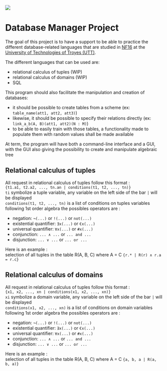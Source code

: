 ![](https://github.com/koeltv/databaseManager/workflows/tests/badge.svg)

# Database Manager Project

The goal of this project is to have a support to be able to practice
the different database-related languages that are studied in [NF16](https://moodle.utt.fr/course/view.php?id=1507) 
at the [University of Technologies of Troyes (UTT)](https://utt.fr).

The different languages that can be used are:
 - relational calculus of tuples (WIP)
 - relational calculus of domains (WIP)
 - SQL

This program should also facilitate the manipulation and creation of databases:
 - it should be possible to create tables from a scheme (ex: `table_name(att1, att2, att3)`)
 - likewise, it should be possible to specify their relations directly (ex: `link_a_b(A, B)(att1, att2)(N : M)`)
 - to be able to easily train with those tables, a functionality made to populate them with random values shall be made available

At term, the program will have both a command-line interface and a GUI,
with the GUI also giving the possibility to create and manipulate algebraic tree

## Relational calculus of tuples

All request in relational calculus of tuples follow this format :  
`{t1.a1, t2.a2, ..., tn.an | conditions(t1, t2, ..., tn)}`  
`ti` symbolize a tuple variable, any variable on the left side of the bar `|` will be displayed  
`conditions(t1, t2, ..., tn)` is a list of conditions on tuples variables following 1st order algebra
the possibles operators are :
 - negation: `¬(...)` or `!(...)` or `not(...)`
 - existential quantifier: `∃x(...)` or `€x(...)`
 - universal quantifier: `∀x(...)` or `#x(...)`
 - conjunction: `... ∧ ...` or `... and ...`
 - disjunction: `... ∨ ...` or `... or ...`

Here is an example :  
selection of all tuples in the table R(A, B, C) where A = C
`{r.* | R(r) ∧ r.a = r.c}`

## Relational calculus of domains

All request in relational calculus of tuples follow this format :  
`{x1, x2, ..., xn | conditions(x1, x2, ..., xn)}`  
`xi` symbolize a domain variable, any variable on the left side of the bar `|` will be displayed  
`conditions(x1, x2, ..., xn)` is a list of conditions on domain variables following 1st order algebra
the possibles operators are :
- negation: `¬(...)` or `!(...)` or `not(...)`
- existential quantifier: `∃x(...)` or `€x(...)`
- universal quantifier: `∀x(...)` or `#x(...)`
- conjunction: `... ∧ ...` or `... and ...`
- disjunction: `... ∨ ...` or `... or ...`

Here is an example :  
selection of all tuples in the table R(A, B, C) where A = C
`{a, b, a | R(a, b, a)}`